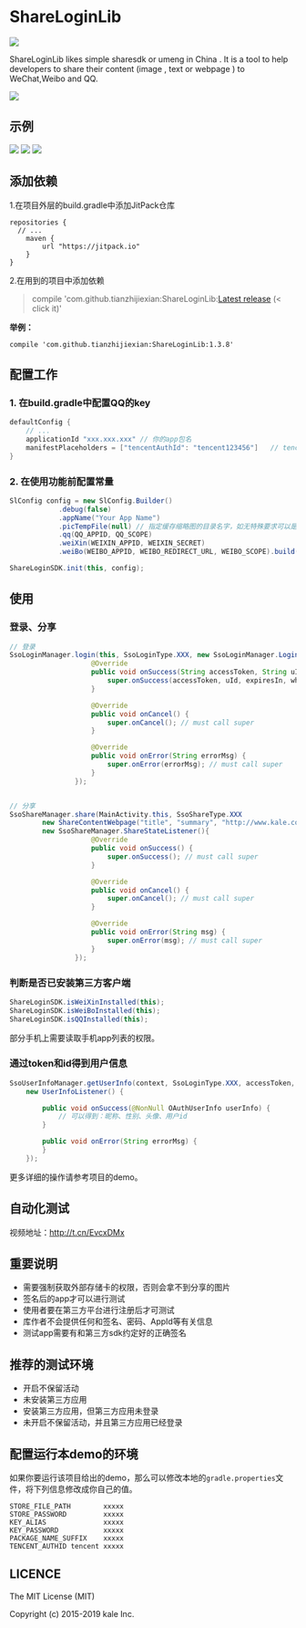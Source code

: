 # ShareLoginLib   
[![](https://jitpack.io/v/tianzhijiexian/ShareLoginLib.svg)](https://jitpack.io/#tianzhijiexian/ShareLoginLib)  

ShareLoginLib likes simple sharesdk or umeng in China . It is a tool to help developers to share their content (image , text or webpage ) to WeChat,Weibo and QQ.  

![](./screenshot/logo.png)

## 示例
![](./screenshot/login.png) ![](./screenshot/share.png) ![](./screenshot/wechat.png)

## 添加依赖

1.在项目外层的build.gradle中添加JitPack仓库

```
repositories {
  // ...
	maven {
		url "https://jitpack.io"
	}
}
```

2.在用到的项目中添加依赖  
>	compile 'com.github.tianzhijiexian:ShareLoginLib:[Latest release](https://github.com/tianzhijiexian/ShareLoginLib/releases) (< click it)'  

**举例：**
```
compile 'com.github.tianzhijiexian:ShareLoginLib:1.3.8'
```

## 配置工作

### 1. 在build.gradle中配置QQ的key  

```java
defaultConfig {
	// ...
    applicationId "xxx.xxx.xxx" // 你的app包名
    manifestPlaceholders = ["tencentAuthId": "tencent123456"]   // tencent+你的AppId
}
```

### 2. 在使用功能前配置常量

```java  
SlConfig config = new SlConfig.Builder()
            .debug(false)
            .appName("Your App Name")
            .picTempFile(null) // 指定缓存缩略图的目录名字，如无特殊要求可以是null
            .qq(QQ_APPID, QQ_SCOPE)
            .weiXin(WEIXIN_APPID, WEIXIN_SECRET)
            .weiBo(WEIBO_APPID, WEIBO_REDIRECT_URL, WEIBO_SCOPE).build();

ShareLoginSDK.init(this, config);
```

## 使用

### 登录、分享  
```JAVA  
// 登录
SsoLoginManager.login(this, SsoLoginType.XXX, new SsoLoginManager.LoginListener(){
                    @Override
                    public void onSuccess(String accessToken, String uId, long expiresIn, @Nullable String wholeData) {
                        super.onSuccess(accessToken, uId, expiresIn, wholeData); // must call super
                    }

                    @Override
                    public void onCancel() {
                        super.onCancel(); // must call super
                    }

                    @Override
                    public void onError(String errorMsg) {
                        super.onError(errorMsg); // must call super
                    }
                });


// 分享
SsoShareManager.share(MainActivity.this, SsoShareType.XXX
        new ShareContentWebpage("title", "summary", "http://www.kale.com", mBitmap),
        new SsoShareManager.ShareStateListener(){
                    @Override
                    public void onSuccess() {
                        super.onSuccess(); // must call super
                    }

                    @Override
                    public void onCancel() {
                        super.onCancel(); // must call super
                    }

                    @Override
                    public void onError(String msg) {
                        super.onError(msg); // must call super
                    }
                });

```   

### 判断是否已安装第三方客户端  
```JAVA
ShareLoginSDK.isWeiXinInstalled(this);
ShareLoginSDK.isWeiBoInstalled(this);
ShareLoginSDK.isQQInstalled(this);
```

部分手机上需要读取手机app列表的权限。


### 通过token和id得到用户信息
```JAVA
SsoUserInfoManager.getUserInfo(context, SsoLoginType.XXX, accessToken, userId,
    new UserInfoListener() {

        public void onSuccess(@NonNull OAuthUserInfo userInfo) {
            // 可以得到：昵称、性别、头像、用户id
        }

        public void onError(String errorMsg) {
        }
    });
```  

更多详细的操作请参考项目的demo。

## 自动化测试

视频地址：http://t.cn/EvcxDMx

## 重要说明

- 需要强制获取外部存储卡的权限，否则会拿不到分享的图片
- 签名后的app才可以进行测试
- 使用者要在第三方平台进行注册后才可测试
- 库作者不会提供任何和签名、密码、AppId等有关信息
- 测试app需要有和第三方sdk约定好的正确签名

## 推荐的测试环境  

- 开启不保留活动
- 未安装第三方应用  
- 安装第三方应用，但第三方应用未登录  
- 未开启不保留活动，并且第三方应用已经登录

## 配置运行本demo的环境

如果你要运行该项目给出的demo，那么可以修改本地的`gradle.properties`文件，将下列信息修改成你自己的值。   

```
STORE_FILE_PATH	       xxxxx
STORE_PASSWORD	       xxxxx
KEY_ALIAS		       xxxxx
KEY_PASSWORD	       xxxxx
PACKAGE_NAME_SUFFIX    xxxxx
TENCENT_AUTHID tencent xxxxx
```

## LICENCE

  The MIT License (MIT)

  Copyright (c) 2015-2019 kale Inc.
